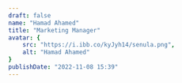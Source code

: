 ```yaml
---
draft: false
name: "Hamad Ahamed"
title: "Marketing Manager"
avatar: {
    src: "https://i.ibb.co/kyJyh14/senula.png",
    alt: "Hamad Ahamed"
}
publishDate: "2022-11-08 15:39"
---
```

